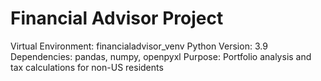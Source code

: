 # Financial Advisor Project
Virtual Environment: financialadvisor_venv
Python Version: 3.9
Dependencies: pandas, numpy, openpyxl
Purpose: Portfolio analysis and tax calculations for non-US residents